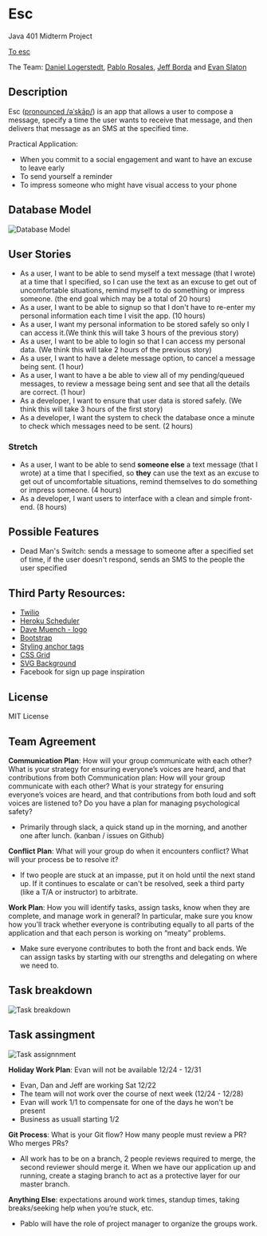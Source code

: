 # Esc
Java 401 Midterm Project

[To esc](https://esc-app.herokuapp.com/)

The Team: [Daniel Logerstedt](https://github.com/daniellogerstedt), [Pablo Rosales](https://github.com/Pablito14), [Jeff Borda](https://github.com/jeffborda) and [Evan Slaton](https://github.com/evanslaton)

## Description
Esc ([pronounced /əˈskāp/](https://www.merriam-webster.com/dictionary/escape?pronunciation&lang=en_us&dir=e&file=escape01)) is an app that allows a user to compose a message, specify a time the user wants to receive that message, and then delivers that message as an SMS at the specified time.

Practical Application:
* When you commit to a social engagement and want to have an excuse to leave early
* To send yourself a reminder
* To impress someone who might have visual access to your phone

## Database Model
![Database Model](assets/database-model.png)

## User Stories
* As a user, I want to be able to send myself a text message (that I wrote) at a time that I specified, so I can use the text as an excuse to get out of uncomfortable situations, remind myself to do something or impress someone. (the end goal which may be a total of 20 hours)
* As a user, I want to be able to signup so that I don't have to re-enter my personal information each time I visit the app. (10 hours)
* As a user, I want my personal information to be stored safely so only I can access it.(We think this will take 3 hours of the previous story)
* As a user, I want to be able to login so that I can access my personal data. (We think this will take 2 hours of the previous story)
* As a user, I want to have a delete message option, to cancel a message being sent. (1 hour)
* As a user, I want to have a be able to view all of my pending/queued messages, to review a message being sent and see that all the details are correct. (1 hour)
* As a developer, I want to ensure that user data is stored safely. (We think this will take 3 hours of the first story)
* As a developer, I want the system to check the database once a minute to check which messages need to be sent. (2 hours)

### Stretch
* As a user, I want to be able to send **someone else** a text message (that I wrote) at a time that I specified, so **they** can use the text as an excuse to get out of uncomfortable situations, remind themselves to do something or impress someone. (4 hours)
* As a developer, I want users to interface with a clean and simple front-end. (8 hours)

## Possible Features
* Dead Man's Switch: sends a message to someone after a specified set of time, if the user doesn't respond, sends an SMS to the people the user specified

## Third Party Resources:
* [Twilio](https://www.twilio.com/docs/sms)
* [Heroku Scheduler](https://elements.heroku.com/addons/scheduler)
* [Dave Muench - logo](https://github.com/RazorWire13)
* [Bootstrap](https://getbootstrap.com/)
* [Styling anchor tags](https://www.w3schools.com/css/css_link.asp)
* [CSS Grid](https://css-tricks.com/snippets/css/complete-guide-grid/)
* [SVG Background](https://www.svgbackgrounds.com)
* Facebook for sign up page inspiration

## License
MIT License

## Team Agreement
**Communication Plan**: How will your group communicate with each other? What is your strategy for ensuring everyone’s voices are heard, and that contributions from both Communication plan: How will your group communicate with each other? What is your strategy for ensuring everyone’s voices are heard, and that contributions from both loud and soft voices are listened to? Do you have a plan for managing psychological safety?

* Primarily through slack, a quick stand up in the morning, and another one after lunch. (kanban / issues on Github)

**Conflict Plan**: What will your group do when it encounters conflict? What will your process be to resolve it?

* If two people are stuck at an impasse, put it on hold until the next stand up. If it continues to escalate or can't be resolved, seek a third party (like a T/A or instructor) to arbitrate.

**Work Plan**: How you will identify tasks, assign tasks, know when they are complete, and manage work in general? In particular, make sure you know how you’ll track whether everyone is contributing equally to all parts of the application and that each person is working on “meaty” problems.
* Make sure everyone contributes to both the front and back ends. We can assign tasks by starting with our strengths and delegating on where we need to.

## Task breakdown
![Task breakdown](assets/taskBreakdown.jpg)

## Task assingment
![Task assignnment](assets/taskAssignment.jpg)

**Holiday Work Plan**: Evan will not be available 12/24 - 12/31
* Evan, Dan and Jeff are working Sat 12/22
* The team will not work over the course of next week (12/24 - 12/28)
* Evan will work 1/1 to compensate for one of the days he won't be present
* Business as usuall starting 1/2

**Git Process**: What is your Git flow? How many people must review a PR? Who merges PRs?

* All work has to be on a branch, 2 people reviews required to merge, the second reviewer should merge it. When we have our application up and running, create a staging branch to act as a protective layer for our master branch.

**Anything Else**: expectations around work times, standup times, taking breaks/seeking help when you’re stuck, etc.

* Pablo will have the role of project manager to organize the groups work.
